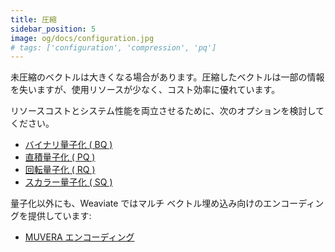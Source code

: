 ```yaml
---
title: 圧縮
sidebar_position: 5
image: og/docs/configuration.jpg
# tags: ['configuration', 'compression', 'pq']
---
```


未圧縮のベクトルは大きくなる場合があります。圧縮したベクトルは一部の情報を失いますが、使用リソースが少なく、コスト効率に優れています。  

リソースコストとシステム性能を両立させるために、次のオプションを検討してください。

- [バイナリ量子化 ( BQ )](/weaviate/configuration/compression/bq-compression)
- [直積量子化 ( PQ )](/weaviate/configuration/compression/pq-compression)
- [回転量子化 ( RQ )](/weaviate/configuration/compression/rq-compression)
- [スカラー量子化 ( SQ )](/weaviate/configuration/compression/sq-compression)

量子化以外にも、Weaviate ではマルチ ベクトル埋め込み向けのエンコーディングを提供しています:  
- [MUVERA エンコーディング](./multi-vectors.md)

